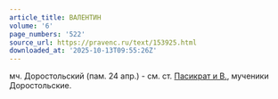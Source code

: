```yaml
---
article_title: ВАЛЕНТИН
volume: '6'
page_numbers: '522'
source_url: https://pravenc.ru/text/153925.html
downloaded_at: '2025-10-13T09:55:26Z'
---
```


мч. Доростольский (пам. 24 апр.) - см. ст. [Пасикрат и В.](<https://pravenc.ru/text/Пасикрат и В .html>), мученики Доростольские.

